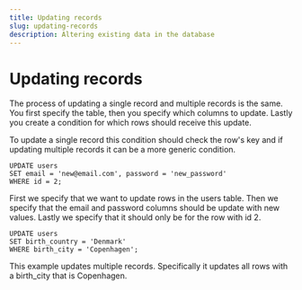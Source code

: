 ```yaml
---
title: Updating records
slug: updating-records
description: Altering existing data in the database
---
```


# Updating records

The process of updating a single record and multiple records is the same. You first specify the table, then you specify which columns to update. Lastly you create a condition for which rows should receive this update.

To update a single record this condition should check the row's key and if updating multiple records it can be a more generic condition.

```
UPDATE users
SET email = 'new@email.com', password = 'new_password'
WHERE id = 2;
```

First we specify that we want to update rows in the users table.
Then we specify that the email and password columns should be update with new values. Lastly we specify that it should only be for the row with id 2.

```
UPDATE users
SET birth_country = 'Denmark'
WHERE birth_city = 'Copenhagen';
```

This example updates multiple records. Specifically it updates all rows with a birth_city that is Copenhagen.
